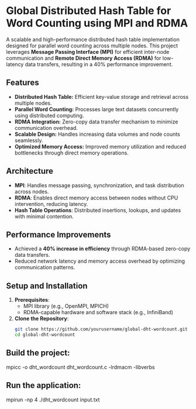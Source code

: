 # Global Distributed Hash Table for Word Counting using MPI and RDMA

A scalable and high-performance distributed hash table implementation designed for parallel word counting across multiple nodes. This project leverages **Message Passing Interface (MPI)** for efficient inter-node communication and **Remote Direct Memory Access (RDMA)** for low-latency data transfers, resulting in a 40% performance improvement.

## Features
- **Distributed Hash Table:** Efficient key-value storage and retrieval across multiple nodes.
- **Parallel Word Counting:** Processes large text datasets concurrently using distributed computing.
- **RDMA Integration:** Zero-copy data transfer mechanism to minimize communication overhead.
- **Scalable Design:** Handles increasing data volumes and node counts seamlessly.
- **Optimized Memory Access:** Improved memory utilization and reduced bottlenecks through direct memory operations.

## Architecture
- **MPI**: Handles message passing, synchronization, and task distribution across nodes.
- **RDMA**: Enables direct memory access between nodes without CPU intervention, reducing latency.
- **Hash Table Operations**: Distributed insertions, lookups, and updates with minimal contention.

## Performance Improvements
- Achieved a **40% increase in efficiency** through RDMA-based zero-copy data transfers.
- Reduced network latency and memory access overhead by optimizing communication patterns.

## Setup and Installation
1. **Prerequisites**:
   - MPI library (e.g., OpenMPI, MPICH)
   - RDMA-capable hardware and software stack (e.g., InfiniBand)
2. **Clone the Repository**:
   ```sh
   git clone https://github.com/yourusername/global-dht-wordcount.git
   cd global-dht-wordcount
   
## Build the project:
mpicc -o dht_wordcount dht_wordcount.c -lrdmacm -libverbs

## Run the application:
mpirun -np 4 ./dht_wordcount input.txt



